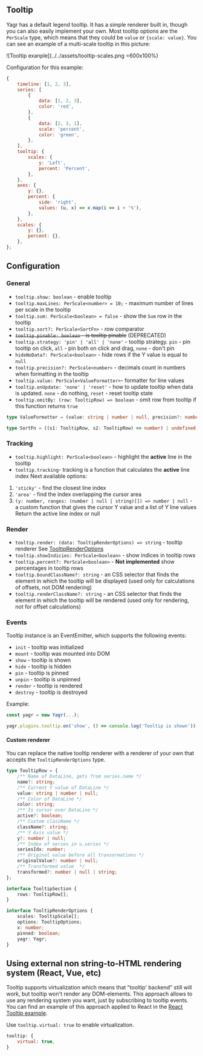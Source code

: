 ## Tooltip

Yagr has a default legend tooltip. It has a simple renderer built in, though you can also easily implement your own.
Most tooltip options are the `PerScale` type, which means that they could be `value` or `{scale: value}`. You can see an example of a multi-scale tooltip in this picture:

![Tooltip exanple](../../assets/tooltip-scales.png =600x100%)

Configuration for this example:

```js
{
    timeline: [1, 2, 3],
    series: [
        {
            data: [1, 2, 3],
            color: 'red',
        },
        {
            data: [2, 3, 1],
            scale: 'percent',
            color: 'green',
        },
    ],
    tooltip: {
        scales: {
            y: 'Left',
            percent: 'Percent',
        },
    },
    axes: {
        y: {},
        percent: {
            side: 'right',
            values: (u, x) => x.map(i => i + '%'),
        },
    },
    scales: {
        y: {},
        percent: {},
    },
};
```

## Configuration

### General

-   `tooltip.show: boolean` - enable tooltip
-   `tooltip.maxLines: PerScale<number> = 10;` - maximum number of lines per scale in the tooltip
-   `tooltip.sum: PerScale<boolean> = false` - show the `Sum` row in the tooltip
-   `tooltip.sort?: PerScale<SortFn>` - row comparator
-   ~~`tooltip.pinable: boolean` - is tooltip pinable~~ (DEPRECATED)
-   `tooltip.strategy: 'pin' | 'all' | 'none'` - tooltip strategy. `pin` - pin tooltip on click, `all` - pin both on click and drag, `none` - don't pin
-   `hideNoData?: PerScale<boolean>` - hide rows if the Y value is equal to `null`
-   `tooltip.precision?: PerScale<number>` - decimals count in numbers when formatting in the tooltip
-   `tooltip.value: PerScale<ValueFormatter>`- formatter for line values
-   `tooltip.onUpdate: 'none' | 'reset'` - how to update tooltip when data is updated. `none` - do nothing, `reset` - reset tooltip state
-   `tooltip.omitBy: (row: TooltipRow) => boolean` - omit row from tooltip if this function returns `true`


```ts
type ValueFormatter = (value: string | number | null, precision?: number) => string;
```

```ts
type SortFn = ((s1: TooltipRow, s2: TooltipRow) => number) | undefined;
```

### Tracking

-   `tooltip.highlight: PerScale<boolean>` - highlight the **active** line in the tooltip
-   `tooltip.tracking`- tracking is a function that calculates the **active** line index Next available options:

1. `'sticky'` - find the closest line index
2. `'area'` - find the index overlapping the cursor area
3. `(y: number, ranges: (number | null | string)[]) => number | null` - a custom function that gives the cursor Y value and a list of Y line values Return the active line index or null

### Render

-   `tooltip.render: (data: TooltipRenderOptions) => string` - tooltip renderer See [TooltipRenderOptions](#custom-renderer)
-   `tooltip.showIndicies: PerScale<boolean>` - show indices in tooltip rows
-   `tooltip.percent?: PerScale<boolean>` - **Not implemented** show percentages in tooltip rows
-   `tooltip.boundClassName?: string` - an CSS selector that finds the element in which the tooltip will be displayed (used only for calculations of offsets, not DOM rendering)
-   `tooltip.renderClassName?: string` - an CSS selector that finds the element in which the tooltip will be rendered (used only for rendering, not for offset calculations)

### Events

Tooltip instance is an EventEmitter, which supports the following events:

-   `init` - tooltip was initialized
-   `mount` - tooltip was mounted into DOM
-   `show` - tooltip is shown
-   `hide` - tooltip is hidden
-   `pin` - tooltip is pinned
-   `unpin` - tooltip is unpinned
-   `render` - tooltip is rendered
-   `destroy` - tooltip is destroyed

Example:

```ts
const yagr = new Yagr(...);

yagr.plugins.tooltip.on('show', () => console.log('Tooltip is shown'));
```

#### Custom renderer

You can replace the native tooltip renderer with a renderer of your own that accepts the `TooltipRenderOptions` type.

```ts
type TooltipRow = {
    /** Name of DataLine, gets from series.name */
    name?: string;
    /** Current Y value of DataLine */
    value: string | number | null;
    /** Color of DataLine */
    color: string;
    /** Is cursor over DataLine */
    active?: boolean;
    /** Custom className */
    className?: string;
    /** Y Axis value */
    y?: number | null;
    /** Index of series in u.series */
    seriesIdx: number;
    /** Original value before all transormations */
    originalValue?: number | null;
    /** Transformed value  */
    transformed?: number | null | string;
};

interface TooltipSection {
    rows: TooltipRow[];
}

interface TooltipRenderOptions {
    scales: TooltipScale[];
    options: TooltipOptions;
    x: number;
    pinned: boolean;
    yagr: Yagr;
}
```

## Using external non string-to-HTML rendering system (React, Vue, etc)

Tooltip supports virtualization which means that "tooltip' backend" still will work, but tooltip won't render any DOM-elements. This approach allows to use any rendering system you want, just by subscribing to tooltip events. You can find an example of this approach applied to React in the [React Tooltip example](https://github.com/gravity-ui/yagr/blob/main/demo/examples/react/react-tooltip.html).

Use `tooltip.virtual: true` to enable virtualization.

```js
tooltip: {
    virtual: true,
}
```
